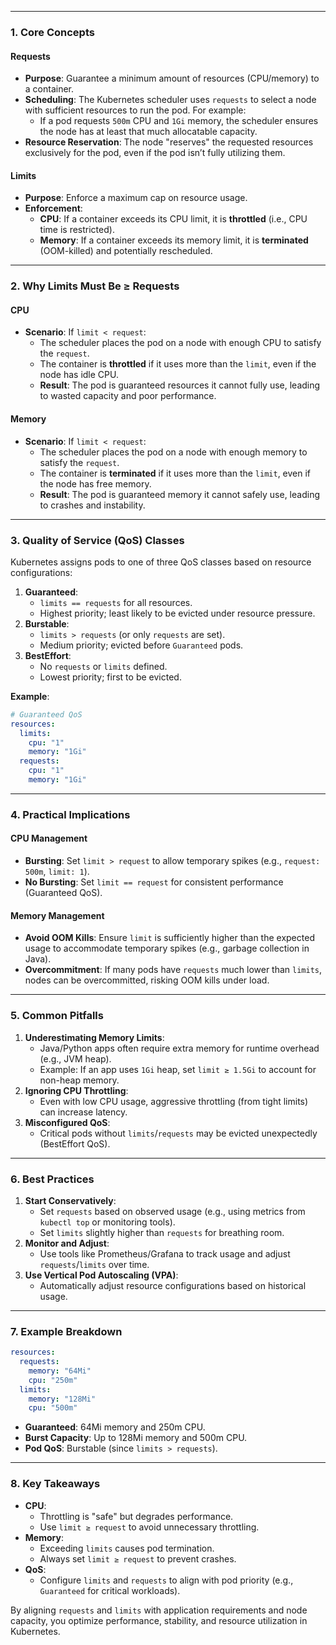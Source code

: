 
---

### **1. Core Concepts**
#### **Requests**
- **Purpose**: Guarantee a minimum amount of resources (CPU/memory) to a container.
- **Scheduling**: The Kubernetes scheduler uses `requests` to select a node with sufficient resources to run the pod. For example:
  - If a pod requests `500m` CPU and `1Gi` memory, the scheduler ensures the node has at least that much allocatable capacity.
- **Resource Reservation**: The node "reserves" the requested resources exclusively for the pod, even if the pod isn’t fully utilizing them.

#### **Limits**
- **Purpose**: Enforce a maximum cap on resource usage.
- **Enforcement**:
  - **CPU**: If a container exceeds its CPU limit, it is **throttled** (i.e., CPU time is restricted).
  - **Memory**: If a container exceeds its memory limit, it is **terminated** (OOM-killed) and potentially rescheduled.

---

### **2. Why Limits Must Be ≥ Requests**
#### **CPU**
- **Scenario**: If `limit < request`:
  - The scheduler places the pod on a node with enough CPU to satisfy the `request`.
  - The container is **throttled** if it uses more than the `limit`, even if the node has idle CPU.
  - **Result**: The pod is guaranteed resources it cannot fully use, leading to wasted capacity and poor performance.

#### **Memory**
- **Scenario**: If `limit < request`:
  - The scheduler places the pod on a node with enough memory to satisfy the `request`.
  - The container is **terminated** if it uses more than the `limit`, even if the node has free memory.
  - **Result**: The pod is guaranteed memory it cannot safely use, leading to crashes and instability.

---

### **3. Quality of Service (QoS) Classes**
Kubernetes assigns pods to one of three QoS classes based on resource configurations:
1. **Guaranteed**:
   - `limits == requests` for all resources.
   - Highest priority; least likely to be evicted under resource pressure.
2. **Burstable**:
   - `limits > requests` (or only `requests` are set).
   - Medium priority; evicted before `Guaranteed` pods.
3. **BestEffort**:
   - No `requests` or `limits` defined.
   - Lowest priority; first to be evicted.

**Example**:
```yaml
# Guaranteed QoS
resources:
  limits:
    cpu: "1"
    memory: "1Gi"
  requests:
    cpu: "1"
    memory: "1Gi"
```

---

### **4. Practical Implications**
#### **CPU Management**
- **Bursting**: Set `limit > request` to allow temporary spikes (e.g., `request: 500m`, `limit: 1`).
- **No Bursting**: Set `limit == request` for consistent performance (Guaranteed QoS).

#### **Memory Management**
- **Avoid OOM Kills**: Ensure `limit` is sufficiently higher than the expected usage to accommodate temporary spikes (e.g., garbage collection in Java).
- **Overcommitment**: If many pods have `requests` much lower than `limits`, nodes can be overcommitted, risking OOM kills under load.

---

### **5. Common Pitfalls**
1. **Underestimating Memory Limits**:
   - Java/Python apps often require extra memory for runtime overhead (e.g., JVM heap).
   - Example: If an app uses `1Gi` heap, set `limit ≥ 1.5Gi` to account for non-heap memory.
2. **Ignoring CPU Throttling**:
   - Even with low CPU usage, aggressive throttling (from tight limits) can increase latency.
3. **Misconfigured QoS**:
   - Critical pods without `limits`/`requests` may be evicted unexpectedly (BestEffort QoS).

---

### **6. Best Practices**
1. **Start Conservatively**:
   - Set `requests` based on observed usage (e.g., using metrics from `kubectl top` or monitoring tools).
   - Set `limits` slightly higher than `requests` for breathing room.
2. **Monitor and Adjust**:
   - Use tools like Prometheus/Grafana to track usage and adjust `requests`/`limits` over time.
3. **Use Vertical Pod Autoscaling (VPA)**:
   - Automatically adjust resource configurations based on historical usage.

---

### **7. Example Breakdown**
```yaml
resources:
  requests:
    memory: "64Mi"
    cpu: "250m"
  limits:
    memory: "128Mi"
    cpu: "500m"
```
- **Guaranteed**: 64Mi memory and 250m CPU.
- **Burst Capacity**: Up to 128Mi memory and 500m CPU.
- **Pod QoS**: Burstable (since `limits > requests`).

---

### **8. Key Takeaways**
- **CPU**:
  - Throttling is "safe" but degrades performance.
  - Use `limit ≥ request` to avoid unnecessary throttling.
- **Memory**:
  - Exceeding `limits` causes pod termination.
  - Always set `limit ≥ request` to prevent crashes.
- **QoS**:
  - Configure `limits` and `requests` to align with pod priority (e.g., `Guaranteed` for critical workloads).

By aligning `requests` and `limits` with application requirements and node capacity, you optimize performance, stability, and resource utilization in Kubernetes.
